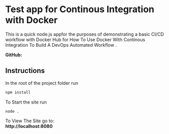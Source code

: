 # Test app for Continous Integration with Docker
This is a quick  node.js appfor the purposes of demonstrating a basic CI/CD workflow with Docker Hub for How To Use Docker With Continous Integration To Build A DevOps Automated Workflow .

**GitHub:**

## Instructions  


In the root of the project folder run 
```javascript
npm install
```
To Start the site run 
```
node . 
```
To View The Site go to:  
**http://localhost:8080**



